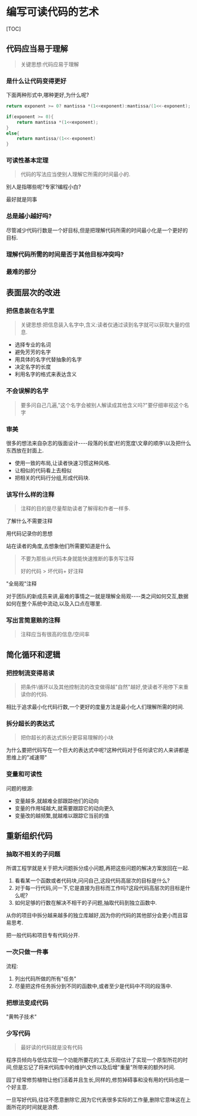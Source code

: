 

# 编写可读代码的艺术

[TOC]



## 代码应当易于理解



>  关键思想:代码应易于理解





### 是什么让代码变得更好

下面两种形式中,哪种更好,为什么呢?

```c++
return exponent >= 0? mantissa *(1<<exponent):mantissa/(1<<-exponent);

if(exponent >= 0){
    return mantissa *(1<<exponent);
}
else{
    return mantissa/(1<<-exponent)
}
```



### 可读性基本定理



> 代码的写法应当使别人理解它所需的时间最小的.

别人是指哪些呢?专家?编程小白?

最好就是同事



### 总是越小越好吗?

尽管减少代码行数是一个好目标,但是把理解代码所需的时间最小化是一个更好的目标.



### 理解代码所需的时间是否于其他目标冲突吗?





### 最难的部分









## 表面层次的改进





### 把信息装在名字里



> 关键思想:把信息装入名字中,含义:读者仅通过读到名字就可以获取大量的信息.

- 选择专业的名词
- 避免芳芳的名字
- 用具体的名字代替抽象的名字
- 决定名字的长度
- 利用名字的格式来表达含义



### 不会误解的名字



> 要多问自己几遍,"这个名字会被别人解读成其他含义吗?"要仔细审视这个名字



### 审美

很多的想法来自杂志的版面设计----段落的长度\栏的宽度\文章的顺序\以及把什么东西放在封面上.

- 使用一致的布局,让读者快速习惯这种风格.
- 让相似的代码看上去相似
- 把相关的代码行分组,形成代码块.



### 该写什么样的注释



> 注释的目的是尽量帮助读者了解得和作者一样多.



了解什么不需要注释

用代码记录你的思想

站在读者的角度,去想象他们所需要知道是什么



> 不要为那些从代码本身就能快速推断的事务写注释
>
> 好的代码 > 坏代码+ 好注释



"全局观"注释

对于团队的新成员来讲,最难的事情之一就是理解全局观----类之间如何交互,数据如何在整个系统中流动,以及入口点在哪里.







### 写出言简意赅的注释





> 注释应当有很高的信息/空间率













## 简化循环和逻辑





### 把控制流变得易读



> 把条件\循环以及其他控制流的改变做得越"自然"越好,使读者不用停下来重读你的代码.



相比于追求最小化代码行数,一个更好的度量方法是最小化人们理解所需的时间.















### 拆分超长的表达式



> 把你超长的表达式拆分更容易理解的小块



为什么要把代码写在一个巨大的表达式中呢?这种代码对于任何读它的人来讲都是思维上的"减速带"











### 变量和可读性



问题的根源:

- 变量越多,就越难全部跟踪他们的动向
- 变量的作用域越大,就需要跟踪它的动向更久
- 变量改的越频繁,就越难以跟踪它当前的值









## 重新组织代码





### 抽取不相关的子问题





所谓工程学就是关于把大问题拆分成小问题,再把这些问题的解决方案放回在一起.





1. 看看某一个函数或者代码块,问问自己,这段代码高层次的目标是什么?
2. 对于每一行代码,问一下,它是直接为目标而工作吗?这段代码高层次的目标是什么呢?
3. 如何足够的行数在解决不相干的子问题,抽取代码到独立函数中.



从你的项目中拆分越来越多的独立库越好,因为你的代码的其他部分会更小而且容易思考.





把一般代码和项目专有代码分开.











### 一次只做一件事



流程:

1. 列出代码所做的所有"任务"
2. 尽量把这件任务拆分到不同的函数中,或者至少是代码中不同的段落中.













### 把想法变成代码





"黄鸭子技术"







### 少写代码



> 最好读的代码就是没有代码



程序员倾向与低估实现一个功能所要花的工夫,乐观估计了实现一个原型所花的时间,但是忘记了将来代码库中的维护\文件以及后增"重量"所带来的额外时间.





园丁经常修剪植物让他们活着并且生长,同样的,修剪掉碍事和没有用的代码也是一个好主意.



一旦写好代码,往往不愿意删除它,因为它代表很多实际的工作量,删除它意味这在上面所花的时间就是浪费.























































